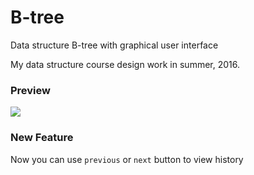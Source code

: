# B-tree
Data structure B-tree with graphical user interface

My data structure course design work in summer, 2016.

### Preview

![](http://wx4.sinaimg.cn/large/9cbe429fly1fetdv85goaj21kw15n77v.jpg)  

### New Feature

Now you can use `previous` or `next` button to view history
